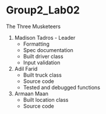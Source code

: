 # Group2_Lab02

The Three Musketeers

1. Madison Tadros - Leader
   - Formatting
   - Spec documentation
   - Built driver class
   - Input validation
2. Adil Farid
   - Built truck class
   - Source code
   - Tested and debugged functions
3. Armaan Maan
   - Built location class
   - Source code
